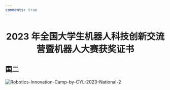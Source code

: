 ```yaml
---
comments: true
---
```


# <center>2023 年全国大学生机器人科技创新交流营暨机器人大赛获奖证书</center>  

## 国二

![Robotics-Innovation-Camp-by-CYL-2023-National-2](https://cdn.jsdelivr.net/gh/SDNURoboticsAILab/ImageBed@master/img/awards/Robotics-Innovation-Camp-by-CYL-2023-National-2.jpg)

